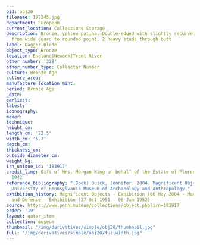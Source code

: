 ```yaml
---
pid: obj20
filename: 195245.jpg
department: European
current_location: Collections Storage
description: Bronze, yellow patina. Double-edged with slightly recurved sides tapering
  from wide guard to rounded point. 2 heavy studs through butt
label: Dagger Blade
object_type: Bronze
location: England|Newark|Trent River
other_number: '328'
other_number_type: Collector Number
culture: Bronze Age
culture_area:
manufacture_location_mint:
period: Bronze Age
_date:
earliest:
latest:
iconography:
maker:
technique:
height_cm:
length_cm: '22.5'
width_cm: '5.7'
depth_cm:
thickness_cm:
outside_diameter_cm:
weight_kg:
irn_unique_id: '183917'
credit_line: Gift of Mrs. Morgan Wing on behalf of the Estate of Florence C. Whitney,
  1942
reference_bibliography: "[Book] Quick, Jennifer. 2004. Magnificent Objects from the
  University of Pennsylvania Museum of Archaeology and Anthropology."
exhibition_history: Magnificent Objects - Exhibition (06 May 2004 - Mar 2005)|Weapons
  and Defense - Exhibition (27 Oct 1951 - 06 Jan 1952)
source: https://www.penn.museum/collections/object.php?irn=183917
order: '19'
layout: qatar_item
collection: museum
thumbnail: "/img/derivatives/simple/obj20/thumbnail.jpg"
full: "/img/derivatives/simple/obj20/fullwidth.jpg"
---
```

